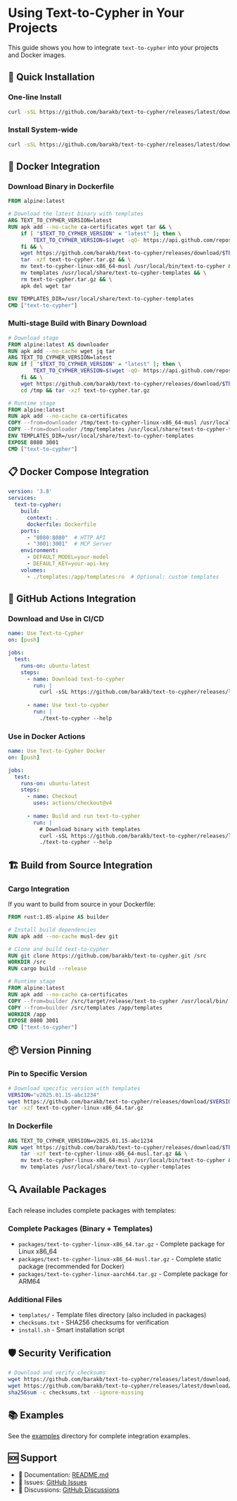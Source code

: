 # Using Text-to-Cypher in Your Projects

This guide shows you how to integrate `text-to-cypher` into your projects and Docker images.

## 🚀 Quick Installation

### One-line Install
```bash
curl -sSL https://github.com/barakb/text-to-cypher/releases/latest/download/install.sh | bash
```

### Install System-wide
```bash
curl -sSL https://github.com/barakb/text-to-cypher/releases/latest/download/install.sh | bash -s -- --install
```

## 🐳 Docker Integration

### Download Binary in Dockerfile
```dockerfile
FROM alpine:latest

# Download the latest binary with templates
ARG TEXT_TO_CYPHER_VERSION=latest
RUN apk add --no-cache ca-certificates wget tar && \
    if [ "$TEXT_TO_CYPHER_VERSION" = "latest" ]; then \
        TEXT_TO_CYPHER_VERSION=$(wget -qO- https://api.github.com/repos/barakb/text-to-cypher/releases/latest | grep '"tag_name":' | sed -E 's/.*"([^"]+)".*/\1/'); \
    fi && \
    wget https://github.com/barakb/text-to-cypher/releases/download/$TEXT_TO_CYPHER_VERSION/packages/text-to-cypher-linux-x86_64-musl.tar.gz -O text-to-cypher.tar.gz && \
    tar -xzf text-to-cypher.tar.gz && \
    mv text-to-cypher-linux-x86_64-musl /usr/local/bin/text-to-cypher && \
    mv templates /usr/local/share/text-to-cypher-templates && \
    rm text-to-cypher.tar.gz && \
    apk del wget tar

ENV TEMPLATES_DIR=/usr/local/share/text-to-cypher-templates
CMD ["text-to-cypher"]
```

### Multi-stage Build with Binary Download
```dockerfile
# Download stage
FROM alpine:latest AS downloader
RUN apk add --no-cache wget jq tar
ARG TEXT_TO_CYPHER_VERSION=latest
RUN if [ "$TEXT_TO_CYPHER_VERSION" = "latest" ]; then \
        TEXT_TO_CYPHER_VERSION=$(wget -qO- https://api.github.com/repos/barakb/text-to-cypher/releases/latest | jq -r '.tag_name'); \
    fi && \
    wget https://github.com/barakb/text-to-cypher/releases/download/$TEXT_TO_CYPHER_VERSION/packages/text-to-cypher-linux-x86_64-musl.tar.gz -O /tmp/text-to-cypher.tar.gz && \
    cd /tmp && tar -xzf text-to-cypher.tar.gz

# Runtime stage
FROM alpine:latest
RUN apk add --no-cache ca-certificates
COPY --from=downloader /tmp/text-to-cypher-linux-x86_64-musl /usr/local/bin/text-to-cypher
COPY --from=downloader /tmp/templates /usr/local/share/text-to-cypher-templates
ENV TEMPLATES_DIR=/usr/local/share/text-to-cypher-templates
EXPOSE 8080 3001
CMD ["text-to-cypher"]
```

## 📋 Docker Compose Integration

```yaml
version: '3.8'
services:
  text-to-cypher:
    build:
      context: .
      dockerfile: Dockerfile
    ports:
      - "8080:8080"  # HTTP API
      - "3001:3001"  # MCP Server
    environment:
      - DEFAULT_MODEL=your-model
      - DEFAULT_KEY=your-api-key
    volumes:
      - ./templates:/app/templates:ro  # Optional: custom templates
```

## 🔧 GitHub Actions Integration

### Download and Use in CI/CD
```yaml
name: Use Text-to-Cypher
on: [push]

jobs:
  test:
    runs-on: ubuntu-latest
    steps:
      - name: Download text-to-cypher
        run: |
          curl -sSL https://github.com/barakb/text-to-cypher/releases/latest/download/install.sh | bash
          
      - name: Use text-to-cypher
        run: |
          ./text-to-cypher --help
```

### Use in Docker Actions
```yaml
name: Use Text-to-Cypher Docker
on: [push]

jobs:
  test:
    runs-on: ubuntu-latest
    steps:
      - name: Checkout
        uses: actions/checkout@v4
        
      - name: Build and run text-to-cypher
        run: |
          # Download binary with templates
          curl -sSL https://github.com/barakb/text-to-cypher/releases/latest/download/install.sh | bash
          ./text-to-cypher --help
```

## 🏗️ Build from Source Integration

### Cargo Integration
If you want to build from source in your Dockerfile:

```dockerfile
FROM rust:1.85-alpine AS builder

# Install build dependencies
RUN apk add --no-cache musl-dev git

# Clone and build text-to-cypher
RUN git clone https://github.com/barakb/text-to-cypher.git /src
WORKDIR /src
RUN cargo build --release

# Runtime stage
FROM alpine:latest
RUN apk add --no-cache ca-certificates
COPY --from=builder /src/target/release/text-to-cypher /usr/local/bin/
COPY --from=builder /src/templates /app/templates
WORKDIR /app
EXPOSE 8080 3001
CMD ["text-to-cypher"]
```

## 📦 Version Pinning

### Pin to Specific Version
```bash
# Download specific version with templates
VERSION="v2025.01.15-abc1234"
wget https://github.com/barakb/text-to-cypher/releases/download/$VERSION/packages/text-to-cypher-linux-x86_64.tar.gz
tar -xzf text-to-cypher-linux-x86_64.tar.gz
```

### In Dockerfile
```dockerfile
ARG TEXT_TO_CYPHER_VERSION=v2025.01.15-abc1234
RUN wget https://github.com/barakb/text-to-cypher/releases/download/$TEXT_TO_CYPHER_VERSION/packages/text-to-cypher-linux-x86_64-musl.tar.gz && \
    tar -xzf text-to-cypher-linux-x86_64-musl.tar.gz && \
    mv text-to-cypher-linux-x86_64-musl /usr/local/bin/text-to-cypher && \
    mv templates /usr/local/share/text-to-cypher-templates
```

## 🔍 Available Packages

Each release includes complete packages with templates:

### Complete Packages (Binary + Templates)
- `packages/text-to-cypher-linux-x86_64.tar.gz` - Complete package for Linux x86_64
- `packages/text-to-cypher-linux-x86_64-musl.tar.gz` - Complete static package (recommended for Docker)
- `packages/text-to-cypher-linux-aarch64.tar.gz` - Complete package for ARM64

### Additional Files
- `templates/` - Template files directory (also included in packages)
- `checksums.txt` - SHA256 checksums for verification
- `install.sh` - Smart installation script

## 🛡️ Security Verification

```bash
# Download and verify checksums
wget https://github.com/barakb/text-to-cypher/releases/latest/download/packages/text-to-cypher-linux-x86_64.tar.gz
wget https://github.com/barakb/text-to-cypher/releases/latest/download/checksums.txt
sha256sum -c checksums.txt --ignore-missing
```

## 📚 Examples

See the [examples](examples/) directory for complete integration examples.

## 🆘 Support

- 📖 Documentation: [README.md](README.md)
- 🐛 Issues: [GitHub Issues](https://github.com/barakb/text-to-cypher/issues)
- 💬 Discussions: [GitHub Discussions](https://github.com/barakb/text-to-cypher/discussions)
